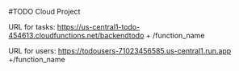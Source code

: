 #TODO Cloud Project

URL for tasks: https://us-central1-todo-454613.cloudfunctions.net/backendtodo + /function_name

URL for users: https://todousers-71023456585.us-central1.run.app +/function_name